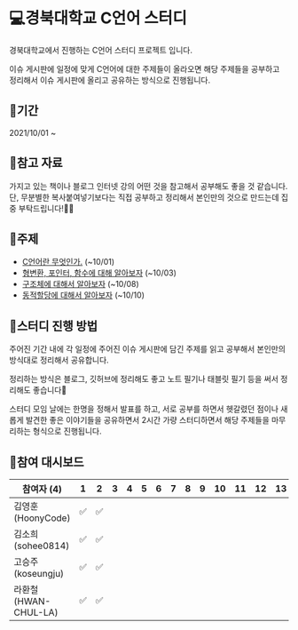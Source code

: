 # 💻경북대학교 C언어 스터디

 경북대학교에서 진행하는 C언어 스터디 프로젝트 입니다.

 이슈 게시판에 일정에 맞게 C언어에 대한 주제들이 올라오면 해당 주제들을 공부하고 정리해서 이슈 게시판에 올리고 공유하는 방식으로 진행됩니다.



## 📆기간

2021/10/01 ~



## 📑참고 자료

 가지고 있는 책이나 블로그 인터넷 강의 어떤 것을 참고해서 공부해도 좋을 것 같습니다.
 단, 무분별한 복사붙여넣기보다는 직접 공부하고 정리해서 본인만의 것으로 만드는데 집중 부탁드립니다!🙆‍♀️



## 📒주제

- [C언어란 무엇인가.](https://github.com/knu-of/c-study/issues/1#issue-1008257840) (~10/01)
- [형변환, 포인터, 함수에 대해 알아보자](https://github.com/knu-of/c-study/issues/2) (~10/03)
- [구조체에 대해서 알아보자](https://github.com/knu-of/c-study/issues/3) (~10/08)
- [동적할당에 대해서 알아보자](https://github.com/knu-of/c-study/issues/4) (~10/10)



## 🚀스터디 진행 방법

 주어진 기간 내에 각 일정에 주어진 이슈 게시판에 담긴 주제를 읽고 공부해서 본인만의 방식대로 정리해서 공유합니다.

 정리하는 방식은 블로그, 깃허브에 정리해도 좋고 노트 필기나 태블릿 필기 등을 써서 정리해도 좋습니다🙂

 스터디 모임 날에는 한명을 정해서 발표를 하고, 서로 공부를 하면서 헷갈렸던 점이나 새롭게 발견한 좋은 이야기들을 공유하면서 2시간 가량 스터디하면서 해당 주제들을 마무리하는 형식으로 진행됩니다. 





## 🏁참여 대시보드

| 참여자 (4)           | 1   | 2   | 3   | 4   | 5   | 6   | 7   | 8   | 9   | 10  | 11  | 12  | 13  | 14  | 15  | 16  |
| -------------------- | --- | --- | --- | --- | --- | --- | --- | --- | --- | --- | --- | --- | --- | --- | --- | --- |
| 김영훈(HoonyCode)    |    ✅|    ✅|     |     |     |     |     |     |     |     |     |     |     |     |     |     |
| 김소희(sohee0814)    |    ✅|    ✅|     |     |     |     |     |     |     |     |     |     |     |     |     |     |
| 고승주(koseungju)    |    ✅|    ✅|     |     |     |     |     |     |     |     |     |     |     |     |     |     |
| 라환철(HWAN-CHUL-LA) |    ✅|    ✅|     |     |     |     |     |     |     |     |     |     |     |     |     |     |

